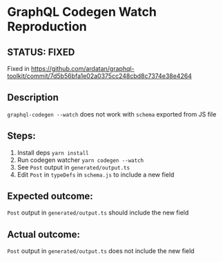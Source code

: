 # GraphQL Codegen Watch Reproduction

## STATUS: FIXED
Fixed in https://github.com/ardatan/graphql-toolkit/commit/7d5b56bfa1e02a0375cc248cbd8c7374e38e4264

## Description

`graphql-codegen --watch` does not work with `schema` exported from JS file

## Steps:

1. Install deps `yarn install`
2. Run codegen watcher `yarn codegen --watch`
3. See `Post` output in `generated/output.ts`
4. Edit `Post` in `typeDefs` in `schema.js` to include a new field

## Expected outcome:

`Post` output in `generated/output.ts` should include the new field

## Actual outcome:

`Post` output in `generated/output.ts` does not include the new field
